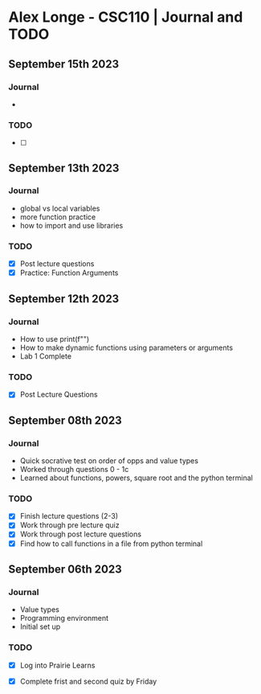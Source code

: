 # Alex Longe - CSC110 | Journal and TODO
## September 15th 2023

### Journal

- 

### TODO

- [ ]

## September 13th 2023

### Journal

- global vs local variables
- more function practice
- how to import and use libraries

### TODO

- [x] Post lecture questions
- [x] Practice: Function Arguments

## September 12th 2023

### Journal

- How to use print(f"")
- How to make dynamic functions using parameters or arguments
- Lab 1 Complete


### TODO

- [x] Post Lecture Questions

## September 08th 2023

### Journal

- Quick socrative test on order of opps and value types
- Worked through questions 0 - 1c
- Learned about functions, powers, square root and the python terminal

### TODO

- [x] Finish lecture questions (2-3)
- [x] Work through pre lecture quiz 
- [x] Work through post lecture questions
- [x] Find how to call functions in a file from python terminal

## September 06th 2023

### Journal

- Value types
- Programming environment
- Initial set up

### TODO

- [x] Log into Prairie Learns
- [x] Complete frist and second quiz by Friday



